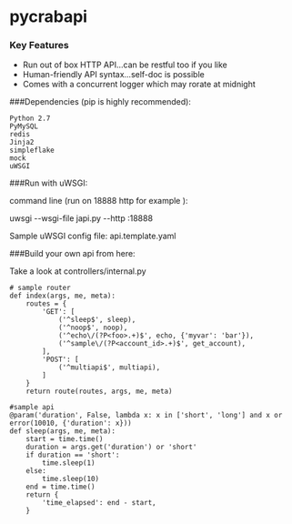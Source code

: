# pycrabapi

### Key Features

* Run out of box HTTP API...can be restful too if you like
* Human-friendly API syntax...self-doc is possible
* Comes with a concurrent logger which may rorate at midnight


###Dependencies (pip is highly recommended):

    Python 2.7
    PyMySQL
    redis
    Jinja2
    simpleflake
    mock
    uWSGI

###Run with uWSGI:

command line (run on 18888 http for example
):

  uwsgi --wsgi-file japi.py --http :18888

Sample uWSGI config file: api.template.yaml

###Build your own api from here:

Take a look at controllers/internal.py

    # sample router
    def index(args, me, meta):
        routes = {
            'GET': [
                ('^sleep$', sleep),
                ('^noop$', noop),
                ('^echo\/(?P<foo>.+)$', echo, {'myvar': 'bar'}),
                ('^sample\/(?P<account_id>.+)$', get_account),
            ],
            'POST': [
                ('^multiapi$', multiapi),
            ]
        }
        return route(routes, args, me, meta)

    #sample api
    @param('duration', False, lambda x: x in ['short', 'long'] and x or error(10010, {'duration': x}))
    def sleep(args, me, meta):
        start = time.time()
        duration = args.get('duration') or 'short'
        if duration == 'short':
            time.sleep(1)
        else:
            time.sleep(10)
        end = time.time()
        return {
            'time_elapsed': end - start,
        }
